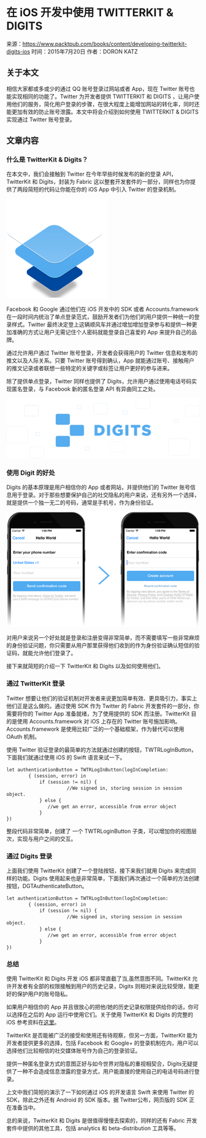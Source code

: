 # 在 iOS 开发中使用 TWITTERKIT & DIGITS

来源：https://www.packtpub.com/books/content/developing-twitterkit-digits-ios
时间：2015年7月20日
作者：DORON KATZ

## 关于本文

相信大家都或多或少的通过 QQ 账号登录过网站或者 App，现在 Twitter 账号也能实现相同的功能了。Twitter 为开发者提供 TWITTERKIT 和 DIGITS ，让用户使用他们的服务，简化用户登录的步骤，在很大程度上能增加网站的转化率，同时还能更加有效的防止账号泄露。本文中将会介绍到如何使用 TWITTERKIT & DIGITS 实现通过 Twitter 账号登录。

## 文章内容

### 什么是 TwitterKit & Digits？

在本文中，我们会接触到 Twitter 在今年早些时候发布的新的登录 API，TwitterKit 和 Digits，封装为 Fabric 这以整套开发套件的一部分，同样也为你提供了两段简短的代码让你能在你的 iOS App 中引入 Twitter 的登录机制。

![](images/developing-twitterkit-digits-ios-1.png)

Facebook 和 Google 通过他们在 iOS 开发中的 SDK 或者 Accounts.framework 在一段时间内统治了单点登录范式，鼓励开发者们为他们的用户提供一种统一的登录样式。Twitter 最终决定登上这辆顺风车并通过增加增加登录参与和提供一种更加准确的方式让用户无需记住个人密码就能登录自己喜爱的 App 来提升自己的品牌。

通过允许用户通过 Twitter 账号登录，开发者会获得用户的 Twitter 信息和发布的推文以及人际关系。只要 Twitter 账号得到确认，App 就能通过账号、接触用户的推文记录或者联想一些特定的关键字或标签让用户更好的参与进来。

除了提供单点登录，Twitter 同样也提供了 Digits，允许用户通过使用电话号码实现匿名登录，与 Facebook 新的匿名登录 API 有异曲同工之处。

![](images/developing-twitterkit-digits-ios-2.png)

### 使用 Digit 的好处

Digits 的基本原理是用户相信你的 App 或者网站，并提供他们的 Twitter 账号信息用于登录。对于那些想要保护自己的社交隐私的用户来说，还有另外一个选择，就是提供一个独一无二的号码，通常是手机号，作为身份验证。

![](images/developing-twitterkit-digits-ios-3.png)

对用户来说另一个好处就是登录和注册变得非常简单，而不需要填写一些非常麻烦的身份验证问题，你只需要从用户那里获得他们收到的作为身份验证确认短信的验证码，就能允许他们登录了。

接下来就简短的介绍一下 TwitterKit 和 Digits 以及如何使用他们。

### 通过 TwitterKit 登录

Twitter 想要让他们的验证机制对开发者来说更加简单有效、更具吸引力，事实上他们正是这么做的。通过使用 SDK 作为 Twitter 的 Fabric 开发套件的一部分，你需要将你的 Twitter App 准备就绪，为了使用提供的 SDK 而注册。TwitterKit 目的是使用 Accounts.framework 对 iOS 上存在的 Twitter 账号施加影响。Accounts.framework 是使用比较广泛的一个基础框架，作为替代可以使用 OAuth 机制。

使用 Twitter 验证登录的最简单的方法就通过创建的按钮，TWTRLogInButton，下面我们就通过使用 iOS 的 Swift 语言来试一下。

```
let authenticationButton = TWTRLogInButton(logInCompletion:
        { (session, error) in
            if (session != nil) {
                      //We signed in, storing session in session object.
            } else {
               //we get an error, accessible from error object
            }
})
```

整段代码非常简单，创建了 一个 TWTRLoginButton 子类，可以增加你的视图层次，实现与用户之间的交互。

### 通过 Digits 登录 

上面我们使用 TwitterKit 创建了一个登陆按钮，接下来我们就用 Digits 来完成同样的功能。Digits 使用起来也是非常简单，下面我们再次通过一个简单的方法创建按钮，DGTAuthenticateButton。

```
let authenticationButton = TWTRLogInButton(logInCompletion:
        { (session, error) in
            if (session != nil) {
                      //We signed in, storing session in session object.
            } else {
               //we get an error, accessible from error object
            }
})
```

### 总结

使用 TwitterKit 和 Digits 开发 iOS 都非常直截了当,虽然意图不同。TwitterKit 允许开发者有全部的权限接触到用户的历史记录，Digits 则相对来说比较受限，能更好的保护用户的账号隐私。

如果用户相信你的 App 并且很放心的把他/她的历史记录权限提供给你的话，你可以选择在之后的 App 运行中使用它们。关于使用 TwitterKit 和 Digits 的完整的 iOS 参考资料在[这里](https://dev.twitter.com/twitter-kit/ios-reference)。

TwitterKit 是否能被广泛的接受和使用还有待观察，但另一方面，TwitterKit 能为开发者提供更多的选择，包括 Facebook 和 Google+  的登录机制在内，用户可以选择他们比较相信的社交媒体账号作为自己的登录验证。

提供一种匿名登录方式的意图正好与如今世界对隐私的重视相契合，Digits无疑提供了一种不会造成信息泄露的登录方式，用户能直接的使用自己的电话号码进行登录。

上文中我们简短的演示了一下如何通过 iOS 的开发语言 Swift 来使用 Twitter 的 SDK，除此之外还有 Android 的 SDK 版本。据 Twitter公布，网页版的 SDK 正在准备当中。

总的来说，TwitterKit 和 Digits 是很值得慢慢去探索的，同样的还有 Fabric 开发套件中提供的其他工具，包括 analytics 和 beta-distribution 工具等等。
